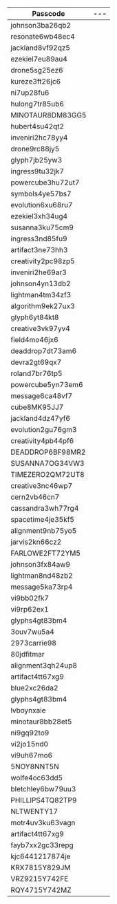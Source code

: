 | Passcode            |---  |
|-------------------- |---  |
| johnson3ba26qb2     |     |
| resonate6wb48ec4    |     |
| jackland8vf92qz5    |     |
| ezekiel7eu89au4     |     |
| drone5sg25ez6       |     |
| kureze3ft26jc6      |     |
| ni7up28fu6          |     |
| hulong7tr85ub6      |     |
| MINOTAUR8DM83GG5    |     |
| hubert4su42qt2      |     |
| inveniri2hc78yy4    |     |
| drone9rc88jy5       |     |
| glyph7jb25yw3       |     |
| ingress9tu32jk7     |     |
| powercube3hu72ut7   |     |
| symbols4ye57bs7     |     |
| evolution6xu68ru7   |     |
| ezekiel3xh34ug4     |     |
| susanna3ku75cm9     |     |
| ingress3nd85fu9     |     |
| artifact3ne73hh3    |     |
| creativity2pc98zp5  |     |
| inveniri2he69ar3    |     |
| johnson4yn13db2     |     |
| lightman4tm34zf3    |     |
| algorithm9ek27ux3   |     |
| glyph6yt84kt8       |     |
| creative3vk97yv4    |     |
| field4mo46jx6       |     |
| deaddrop7dt73am6    |     |
| devra2gt69qx7       |     |
| roland7br76tp5      |     |
| powercube5yn73em6   |     |
| message6ca48vf7     |     |
| cube8MK95JJ7        |     |
| jackland4dz47yf6    |     |
| evolution2gu76gm3   |     |
| creativity4pb44pf6  |     |
| DEADDROP6BF98MR2    |     |
| SUSANNA7OG34VW3     |     |
| TIMEZERO2QM72UT8    |     |
| creative3nc46wp7    |     |
| cern2vb46cn7        |     |
| cassandra3wh77rg4   |     |
| spacetime4je35kf5   |     |
| alignment9nb75yo5   |     |
| jarvis2kn66cz2      |     |
| FARLOWE2FT72YM5     |     |
| johnson3fx84aw9     |     |
| lightman8nd48zb2    |     |
| message5ka73rp4     |     |
| vi9bb02fk7          |     |
| vi9rp62ex1          |     |
| glyphs4gt83bm4      |     |
| 3ouv7wu5a4          |     |
| 2973carrie98        |     |
| 80jdfitmar          |     |
| alignment3qh24up8   |     |
| artifact4tt67xg9    |     |
| blue2xc26da2        |     |
| glyphs4gt83bm4      |     |
| lvboynxaie          |     |
| minotaur8bb28et5    |     |
| ni9gq92to9          |     |
| vi2jo15nd0          |     |
| vi9uh67mo6          |     |
| 5NOY8NNT5N          |     |
| wolfe4oc63dd5       |     |
| bletchley6bw79uu3   |     |
| PHILLIPS4TQ82TP9    |     |
| NLTWENTY17          |     |
| motr4uv3ku63vagn    |     |
| artifact4tt67xg9    |     |
| fayb7xx2gc33repg    |     |
| kjc6441217874je     |     |
| KRX7815Y829JM       |     |
| VRZ9215Y742FE       |     |
| RQY4715Y742MZ       |     |
